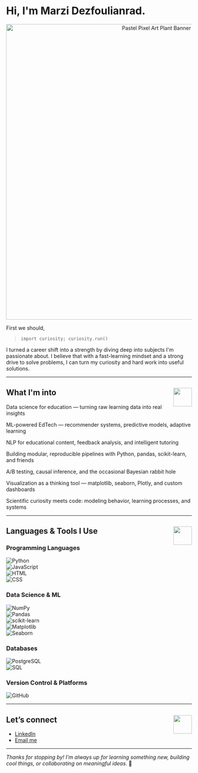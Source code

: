 # Hi, I'm Marzi Dezfoulianrad.

<p align="center">
  <img src="https://user-images.githubusercontent.com/73097560/115834477-dbab4500-a447-11eb-908a-139a6edaec5c.gif" width="800" alt="Pastel Pixel Art Plant Banner">
</p>

First we should, 
> `import curiosity; curiosity.run()`

I turned a career shift into a strength by diving deep into subjects I'm passionate about. I believe that with a fast-learning mindset and a strong drive to solve problems, I can turn my curiosity and hard work into useful solutions.

---

## What I'm into <img src="https://user-images.githubusercontent.com/73097560/115834458-db12ae80-a447-11eb-9199-55582534de9a.gif" width="50" align="right">

Data science for education — turning raw learning data into real insights

ML-powered EdTech — recommender systems, predictive models, adaptive learning

NLP for educational content, feedback analysis, and intelligent tutoring

Building modular, reproducible pipelines with Python, pandas, scikit-learn, and friends

A/B testing, causal inference, and the occasional Bayesian rabbit hole

Visualization as a thinking tool — matplotlib, seaborn, Plotly, and custom dashboards

Scientific curiosity meets code: modeling behavior, learning processes, and systems

---

## Languages & Tools I Use <img src="https://user-images.githubusercontent.com/73097560/115834462-db12ae80-a447-11eb-89d3-577709564c48.gif" width="50" align="right">

### Programming Languages

![Python](https://img.shields.io/badge/Python-3670A0?style=for-the-badge&logo=python&logoColor=white)  
![JavaScript](https://img.shields.io/badge/JavaScript-F7DF1E?style=for-the-badge&logo=javascript&logoColor=black)  
![HTML](https://img.shields.io/badge/HTML5-E34F26?style=for-the-badge&logo=html5&logoColor=white)  
![CSS](https://img.shields.io/badge/CSS3-1572B6?style=for-the-badge&logo=css3&logoColor=white)  

### Data Science & ML  
![NumPy](https://img.shields.io/badge/NumPy-013243?style=for-the-badge&logo=numpy&logoColor=white)  
![Pandas](https://img.shields.io/badge/Pandas-150458?style=for-the-badge&logo=pandas&logoColor=white)  
![scikit-learn](https://img.shields.io/badge/scikit--learn-F7931E?style=for-the-badge&logo=scikit-learn&logoColor=white)  
![Matplotlib](https://img.shields.io/badge/Matplotlib-11557C?style=for-the-badge&logo=matplotlib&logoColor=white)  
![Seaborn](https://img.shields.io/badge/Seaborn-3776AB?style=for-the-badge&logo=python&logoColor=white)  

### Databases  
![PostgreSQL](https://img.shields.io/badge/PostgreSQL-4169E1?style=for-the-badge&logo=postgresql&logoColor=white)  
![SQL](https://img.shields.io/badge/SQL-4479A1?style=for-the-badge&logo=postgresql&logoColor=white)  

### Version Control & Platforms  
![GitHub](https://img.shields.io/badge/GitHub-181717?style=for-the-badge&logo=github&logoColor=white)

---


## Let’s connect <img src="https://user-images.githubusercontent.com/73097560/115834467-dbab4500-a447-11eb-9321-03d359755681.gif" width="50" align="right">

- [LinkedIn](https://www.linkedin.com/in/marzie-dezfoulianrad-955a5032a)
- [Email me](mailto:marzi.dezfoulianrad@gmail.com)


---

_Thanks for stopping by! I'm always up for learning something new, building cool things, or collaborating on meaningful ideas._ 🌱

